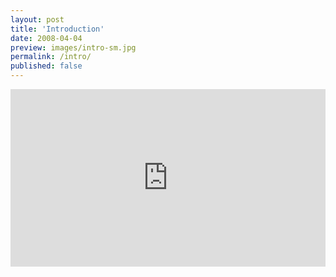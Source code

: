 ```yaml
---
layout: post
title: 'Introduction'
date: 2008-04-04
preview: images/intro-sm.jpg
permalink: /intro/
published: false
---
```

<style>.embed-container { position: relative; padding-bottom: 56.25%; height: 0; overflow: hidden; max-width: 100%; } .embed-container iframe, .embed-container object, .embed-container embed { position: absolute; top: 0; left: 0; width: 100%; height: 100%; }</style><div class='embed-container'><iframe src='https://player.vimeo.com/video/412975376' frameborder='0' webkitAllowFullScreen mozallowfullscreen allowFullScreen></iframe></div>
